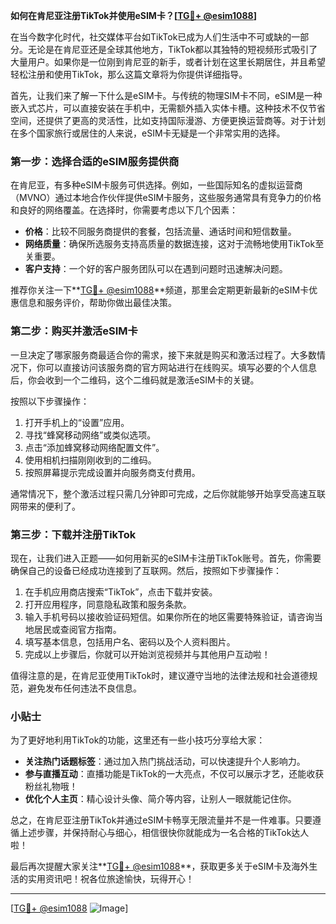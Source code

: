 **如何在肯尼亚注册TikTok并使用eSIM卡？[[TG💪+ @esim1088](https://t.me/s/esim1088)]**

在当今数字化时代，社交媒体平台如TikTok已成为人们生活中不可或缺的一部分。无论是在肯尼亚还是全球其他地方，TikTok都以其独特的短视频形式吸引了大量用户。如果你是一位刚到肯尼亚的新手，或者计划在这里长期居住，并且希望轻松注册和使用TikTok，那么这篇文章将为你提供详细指导。

首先，让我们来了解一下什么是eSIM卡。与传统的物理SIM卡不同，eSIM是一种嵌入式芯片，可以直接安装在手机中，无需额外插入实体卡槽。这种技术不仅节省空间，还提供了更高的灵活性，比如支持国际漫游、方便更换运营商等。对于计划在多个国家旅行或居住的人来说，eSIM卡无疑是一个非常实用的选择。

### 第一步：选择合适的eSIM服务提供商

在肯尼亚，有多种eSIM卡服务可供选择。例如，一些国际知名的虚拟运营商（MVNO）通过本地合作伙伴提供eSIM卡服务，这些服务通常具有竞争力的价格和良好的网络覆盖。在选择时，你需要考虑以下几个因素：

- **价格**：比较不同服务商提供的套餐，包括流量、通话时间和短信数量。
- **网络质量**：确保所选服务支持高质量的数据连接，这对于流畅地使用TikTok至关重要。
- **客户支持**：一个好的客户服务团队可以在遇到问题时迅速解决问题。

推荐你关注一下**[TG💪+ @esim1088](https://t.me/s/esim1088)**频道，那里会定期更新最新的eSIM卡优惠信息和服务评价，帮助你做出最佳决策。

### 第二步：购买并激活eSIM卡

一旦决定了哪家服务商最适合你的需求，接下来就是购买和激活过程了。大多数情况下，你可以直接访问该服务商的官方网站进行在线购买。填写必要的个人信息后，你会收到一个二维码，这个二维码就是激活eSIM卡的关键。

按照以下步骤操作：

1. 打开手机上的“设置”应用。
2. 寻找“蜂窝移动网络”或类似选项。
3. 点击“添加蜂窝移动网络配置文件”。
4. 使用相机扫描刚刚收到的二维码。
5. 按照屏幕提示完成设置并向服务商支付费用。

通常情况下，整个激活过程只需几分钟即可完成，之后你就能够开始享受高速互联网带来的便利了。

### 第三步：下载并注册TikTok

现在，让我们进入正题——如何用新买的eSIM卡注册TikTok账号。首先，你需要确保自己的设备已经成功连接到了互联网。然后，按照如下步骤操作：

1. 在手机应用商店搜索“TikTok”，点击下载并安装。
2. 打开应用程序，同意隐私政策和服务条款。
3. 输入手机号码以接收验证码短信。如果你所在的地区需要特殊验证，请咨询当地居民或查阅官方指南。
4. 填写基本信息，包括用户名、密码以及个人资料图片。
5. 完成以上步骤后，你就可以开始浏览视频并与其他用户互动啦！

值得注意的是，在肯尼亚使用TikTok时，建议遵守当地的法律法规和社会道德规范，避免发布任何违法不良信息。

### 小贴士

为了更好地利用TikTok的功能，这里还有一些小技巧分享给大家：

- **关注热门话题标签**：通过加入热门挑战活动，可以快速提升个人影响力。
- **参与直播互动**：直播功能是TikTok的一大亮点，不仅可以展示才艺，还能收获粉丝礼物哦！
- **优化个人主页**：精心设计头像、简介等内容，让别人一眼就能记住你。

总之，在肯尼亚注册TikTok并通过eSIM卡畅享无限流量并不是一件难事。只要遵循上述步骤，并保持耐心与细心，相信很快你就能成为一名合格的TikTok达人啦！

最后再次提醒大家关注**[TG💪+ @esim1088](https://t.me/s/esim1088)**，获取更多关于eSIM卡及海外生活的实用资讯吧！祝各位旅途愉快，玩得开心！

---

[[TG💪+ @esim1088](https://t.me/s/esim1088) ![Image](https://i.postimg.cc/4NQfJmqS/Snipaste-2025-05-13-00-14-12.png)]
